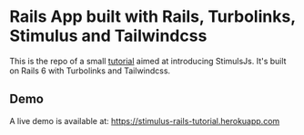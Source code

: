 # Rails App built with Rails, Turbolinks, Stimulus and Tailwindcss

This is the repo of a small [tutorial](http://bit.ly/stimulus-rails) aimed at introducing StimulsJs. It's built on Rails 6 with Turbolinks and Tailwindcss.

## Demo

A live demo is available at: https://stimulus-rails-tutorial.herokuapp.com
